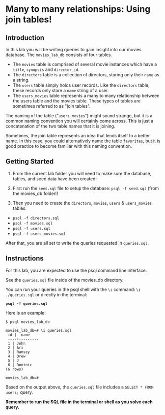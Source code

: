 # Many to many relationships: Using join tables!

## Introduction

In this lab you will be writing queries to gain insight into our movies database. The `movies_lab_db` consists of four tables.

- The `movies` table is comprised of several movie instances which have a `title`, `synopsis` and `director_id`.
- The `directors` table is a collection of directors, storing only their `name` as a string.
- The `users` table simply holds user records. Like the `directors` table, these records only store a `name` string of a user. 
- The `users_movies` table represents a many to many relationship between the users table and the movies table. These types of tables are sometimes referred to as "join tables". 

The naming of the table ("`users_movies`") might sound strange, but it is a common naming convention you will certainly come across. This is just a concatenation of the two table names that it is joining. 

Sometimes, the join table represents an idea that lends itself to a better name. In this case, you could alternatively name the table `favorites`, but it is good practice to become familiar with this naming convention.

## Getting Started
1. From the current lab folder you will need to make sure the database, tables, and seed data have been created:

1. First run the `seed.sql` file to setup the database: `psql -f seed.sql` (from the movies_db folder!)

2.  Then you need to create the `directors`, `movies`, `users` & `users_movies` tables.
- `psql -f directors.sql`
- `psql -f movies.sql`
- `psql -f users.sql`
- `psql -f users_movies.sql`

After that, you are all set to write the queries requested in `queries.sql`.

## Instructions
For this lab, you are expected to use the psql command line interface.

See the `queries.sql` file inside of the movies_db directory.

You can run your queries in the psql shell with the `\i` command: `\i ./queries.sql` or directly in the terminal:

**`psql -f queries.sql`**

Here is an example:

```
$ psql movies_lab_db

movies_lab_db=# \i queries.sql
 id |  name
 ----+---------
 1 | John
 2 | Ari
 3 | Ramsey
 4 | Drew
 5 | J
 6 | Dominic
(6 rows)

movies_lab_db=#
```

Based on the output above, the `queries.sql` file includes a `SELECT * FROM users;` query.

**Remember to run the SQL file in the terminal or shell as you solve each query.**
